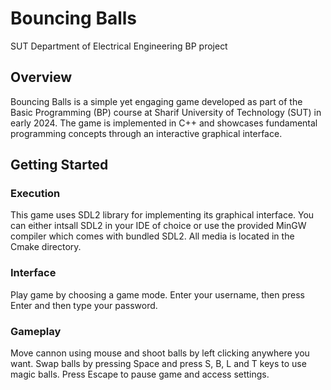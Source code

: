 # Bouncing Balls

SUT Department of Electrical Engineering BP project

## Overview
Bouncing Balls is a simple yet engaging game developed as part of the Basic Programming (BP) course at Sharif University of Technology (SUT) in early 2024. The game is implemented in C++ and showcases fundamental programming concepts through an interactive graphical interface.

## Getting Started

### Execution
This game uses SDL2 library for implementing its graphical interface. You can either intsall SDL2 in your IDE of choice or use the provided MinGW compiler which comes with bundled SDL2. All media is located in the Cmake directory.

### Interface
Play game by choosing a game mode. Enter your username, then press Enter and then type your password.

### Gameplay
Move cannon using mouse and shoot balls by left clicking anywhere you want. Swap balls by pressing Space and press S, B, L and T keys to use magic balls. Press Escape to pause game and access settings.
